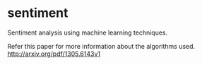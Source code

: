 sentiment
=========

Sentiment analysis using machine learning techniques.

Refer this paper for more information about the algorithms used.
http://arxiv.org/pdf/1305.6143v1
